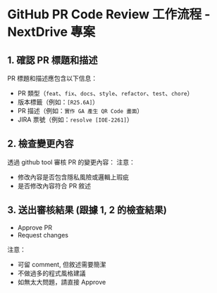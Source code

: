 # GitHub PR Code Review 工作流程 - NextDrive 專案

## 1. 確認 PR 標題和描述

PR 標題和描述應包含以下信息：
- PR 類型（`feat`、`fix`、`docs`、`style`、`refactor`、`test`、`chore`）
- 版本標籤（例如：`[R25.6A]`）
- PR 描述（例如：`實作 GA 產生 QR Code 畫面`）
- JIRA 票號（例如：`resolve [IOE-2261]`）

## 2. 檢查變更內容

透過 github tool 審核 PR 的變更內容：
注意： 
- 修改內容是否包含隱私風險或邏輯上瑕疵
- 是否修改內容符合 PR 敘述

## 3. 送出審核結果 (跟據 1, 2 的檢查結果)
- Approve PR
- Request changes

注意：
- 可留 comment, 但敘述需要簡潔
- 不做過多的程式風格建議
- 如無太大問題，請直接 Approve


